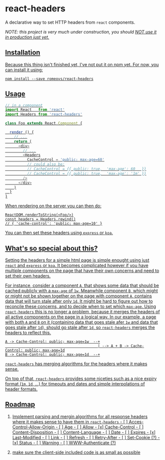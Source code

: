 # react-headers

A declarative way to set HTTP headers from `react` components.

*NOTE: this project is very much under construction, you should <u>NOT</ul> use
it in production just yet.*

## Installation

Because this thing isn't finished yet, I've not put it on npm yet.  For now, you
can install it using:
```
npm install --save romeovs/react-headers
```

## Usage

```js
// in a component
import React   from 'react'
import Headers from 'react-headers'

class Foo extends React.Component {

  render () {
    // ...
    return (
      <div>
        // ...
        <Headers
          CacheControl = 'public; max-age=60'
          // could also be:
          // CacheControl = {{ public: true,  'max-age': 60   }}
          // CacheControl = {{ public: true,  'max-age': '1m' }}
        />
      </div>
    )
  }
}
```

When rendering on the server you can then do:

```
ReactDOM.renderToString(<Foo/>)
const headers = Headers.rewind()
// { 'cache-control': 'public; max-age=10' }
```

You can then set these headers using `express` or `koa`.

## What's so special about this?

Setting the headers for a simple html page is simple enought using just
`react` and `express` or `koa`.  It becomes complicated however if you have
multiple components on the page that have their own concerns and need to
set their own headers.

For instance, consider a component `A`, that shows some data that should be cached
publicly with a `max-age` of `1w`.  Meanwhile component `B`, which might or
might not be shown together on the page with component `A`, contains data that
will turn stale after only `1d`.  It might be hard to figure out how to
reconcile these concerns, and to decide when to set which `max-age`.  Using
`react-headers` this is no longer a problem, because it merges the headers
of all active components on the page in a logical way.  In our example,
a page with both `A` and `B` on it (containing data that goes stale afer `1w` and data that goes
stale after `1d`), should go stale after `1d`, so `react-headers` merges the
headers to reflect this.

```
A -> Cache-Control: public; max-age=1w  --+
                                          | --> A + B -> Cache-Control: public; max-age=1d
B -> Cache-Control: public; max-age=1d  --+
```

`react-headers` has merging algorithms for the headers where it makes sense.

On top of that, `react-headers` provides some niceties such as a nice expiry
format (`1m`, `1d`, ...) for timeouts and dates and simple interpolations of
header formats.

## Roadmap

  1. Implement parsing and mergin algorithms for all response headers
     where it makes sense to have them in `react-headers`
    - [ ] Acces-Control-Allow-Origin
    - [ ] Age
    - [ ] Allow
    - [x] Cache-Control
    - [ ] Content-Disposition
    - [ ] Content-Language
    - [ ] Date
    - [ ] Expires
    - [x] Last-Modified
    - [ ] Link
    - [ ] Refresh
    - [ ] Retry-After
    - [ ] Set-Cookie (?)
    - [x] Status
    - [ ] Warning
    - [ ] WWW-Authenticate (?)

  2. make sure the client-side included code is as small as possible


